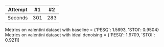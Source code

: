 | Attempt | #1    | #2    |
| :---:   | :---: | :---: |
| Seconds | 301   | 283   |

Metrics on valentini dataset with baseline = {'PESQ': 1.5693, 'STOI': 0.9504}
Metrics on valentini dataset with ideal denoising = {'PESQ': 1.9709, 'STOI': 0.9211}
